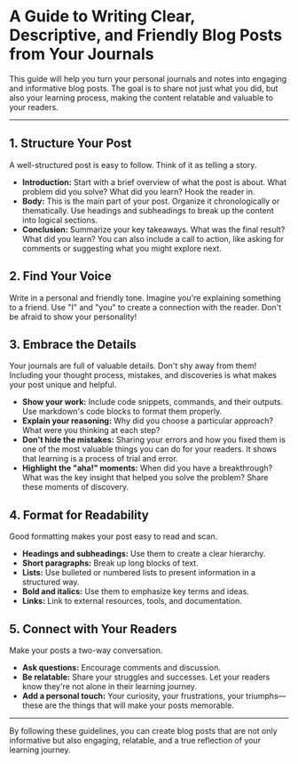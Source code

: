 # A Guide to Writing Clear, Descriptive, and Friendly Blog Posts from Your Journals

This guide will help you turn your personal journals and notes into engaging and informative blog posts. The goal is to share not just what you did, but also your learning process, making the content relatable and valuable to your readers.

---

## 1. Structure Your Post

A well-structured post is easy to follow. Think of it as telling a story.

*   **Introduction:** Start with a brief overview of what the post is about. What problem did you solve? What did you learn? Hook the reader in.
*   **Body:** This is the main part of your post. Organize it chronologically or thematically. Use headings and subheadings to break up the content into logical sections.
*   **Conclusion:** Summarize your key takeaways. What was the final result? What did you learn? You can also include a call to action, like asking for comments or suggesting what you might explore next.

## 2. Find Your Voice

Write in a personal and friendly tone. Imagine you're explaining something to a friend. Use "I" and "you" to create a connection with the reader. Don't be afraid to show your personality!

## 3. Embrace the Details

Your journals are full of valuable details. Don't shy away from them! Including your thought process, mistakes, and discoveries is what makes your post unique and helpful.

*   **Show your work:** Include code snippets, commands, and their outputs. Use markdown's code blocks to format them properly.
*   **Explain your reasoning:** Why did you choose a particular approach? What were you thinking at each step?
*   **Don't hide the mistakes:** Sharing your errors and how you fixed them is one of the most valuable things you can do for your readers. It shows that learning is a process of trial and error.
*   **Highlight the "aha!" moments:** When did you have a breakthrough? What was the key insight that helped you solve the problem? Share these moments of discovery.

## 4. Format for Readability

Good formatting makes your post easy to read and scan.

*   **Headings and subheadings:** Use them to create a clear hierarchy.
*   **Short paragraphs:** Break up long blocks of text.
*   **Lists:** Use bulleted or numbered lists to present information in a structured way.
*   **Bold and italics:** Use them to emphasize key terms and ideas.
*   **Links:** Link to external resources, tools, and documentation.

## 5. Connect with Your Readers

Make your posts a two-way conversation.

*   **Ask questions:** Encourage comments and discussion.
*   **Be relatable:** Share your struggles and successes. Let your readers know they're not alone in their learning journey.
*   **Add a personal touch:** Your curiosity, your frustrations, your triumphs—these are the things that will make your posts memorable.

---

By following these guidelines, you can create blog posts that are not only informative but also engaging, relatable, and a true reflection of your learning journey.
